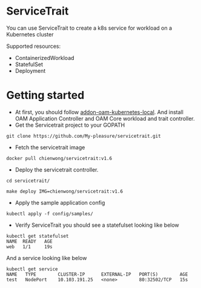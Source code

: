 # ServiceTrait
You can use ServiceTrait to create a k8s service for workload on a Kubernetes cluster

Supported resources:
- ContainerizedWorkload
- StatefulSet
- Deployment
# Getting started
- At first, you should follow [addon-oam-kubernetes-local](https://github.com/crossplane/addon-oam-kubernetes-local). And install OAM Application Controller and OAM Core workload and trait controller.
- Get the Servicetrait project to your GOPATH
```
git clone https://github.com/My-pleasure/servicetrait.git
```
- Fetch the servicetrait image
```
docker pull chienwong/servicetrait:v1.6
```
- Deploy the servicetrait controller.
```
cd servicetrait/

make deploy IMG=chienwong/servicetrait:v1.6
```
- Apply the sample application config
```
kubectl apply -f config/samples/
```
- Verify ServiceTrait you should see a statefulset looking like below
```
kubectl get statefulset
NAME  READY   AGE
web   1/1     19s
```
  And a service looking like below
```
kubectl get service
NAME   TYPE        CLUSTER-IP      EXTERNAL-IP   PORT(S)        AGE
test   NodePort    10.103.191.25   <none>        80:32502/TCP   15s
```
